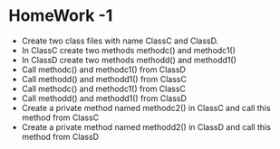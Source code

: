 # HomeWork -1

- Create two class files with name ClassC and ClassD.
- In ClassC create two methods methodc() and methodc1()
- In ClassD create two methods methodd() and methodd1()
- Call methodc() and methodc1() from ClassD
- Call methodd() and methodd1() from ClassC
- Call methodc() and methodc1() from ClassC
- Call methodd() and methodd1() from ClassD
- Create a private method named methodc2() in ClassC and call this method from ClassC
- Create a private method named methodd2() in ClassD and call this method from ClassD
